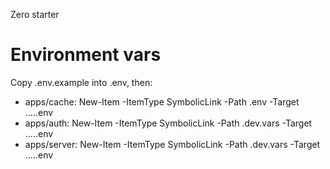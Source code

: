 Zero starter

# Environment vars
Copy .env.example into .env, then:
- apps/cache: New-Item -ItemType SymbolicLink -Path .env -Target ..\..\.env
- apps/auth: New-Item -ItemType SymbolicLink -Path .dev.vars -Target ..\..\.env
- apps/server: New-Item -ItemType SymbolicLink -Path .dev.vars -Target ..\..\.env